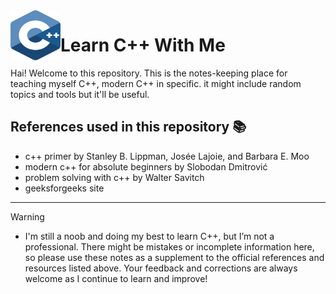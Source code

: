 
<img src=./images/c.svg align=left width=80 height=80>

# Learn C++ With Me 

Hai! Welcome to this repository. This is the notes-keeping place for teaching myself C++, modern C++ in specific. it might include random topics and tools but it'll be useful.

## References used in this repository 📚
- c++ primer by Stanley B. Lippman, Josée Lajoie, and Barbara E. Moo
 - modern c++ for absolute beginners by Slobodan Dmitrović
 - problem solving with c++ by Walter Savitch
 - geeksforgeeks site

___
>[!WARNING]
> - I'm still a noob and doing my best to learn C++, but I’m not a professional. There might be mistakes or incomplete information here, so please use these notes as a supplement to the official references and resources listed above. Your feedback and corrections are always welcome as I continue to learn and improve!

